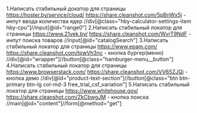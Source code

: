 1.Написать стабильный докатор для страницы https://hoster.by/service/cloud/ https://share.cleanshot.com/5pBnWx5j - инпут ввода количества ядер
//div[@class="hby-calculator-settings-item  hby-cpu"]//input[@id="range0"]
2.Написать стабильный локатор для страницы https://www.21vek.by/ https://share.cleanshot.com/WvrT9NdF - инпут поиска товаров
//input[@id="catalogSearch"]
3.Написать стабильный локатор для страницы https://www.epam.com/ https://share.cleanshot.com/tpwVh3nc - кнопка бургер(меню)
//div[@id="wrapper"]//button[@class="hamburger-menu__button"]
4.Написать стабильный локатор для страницы https://www.browserstack.com/ https://share.cleanshot.com/VV65ZJQj - кнопка демо
//div[@id="product-text-section"]//button[@class="btn btn-primary btn-lg col-md-3 free_trial_csf_variation"]
5.Написать стабильный локатор для страницы https://www.whitehouse.gov/ https://share.cleanshot.com/ZkCbwgJM - кнопка поиска
//main[@id="content"]//form[@method="get"]
